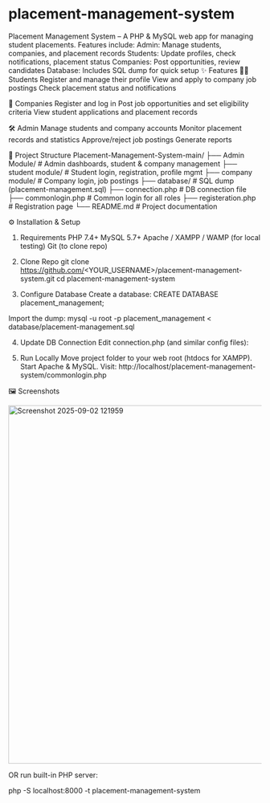 # placement-management-system
Placement Management System – A PHP &amp; MySQL web app for managing student placements. Features include:  Admin: Manage students, companies, and placement records  Students: Update profiles, check notifications, placement status  Companies: Post opportunities, review candidates  Database: Includes SQL dump for quick setup
✨ Features
👨‍🎓 Students
Register and manage their profile
View and apply to company job postings
Check placement status and notifications

🏢 Companies
Register and log in
Post job opportunities and set eligibility criteria
View student applications and placement records

🛠️ Admin
Manage students and company accounts
Monitor placement records and statistics
Approve/reject job postings
Generate reports

📂 Project Structure
Placement-Management-System-main/
├── Admin Module/       # Admin dashboards, student & company management
├── student module/     # Student login, registration, profile mgmt
├── company module/     # Company login, job postings
├── database/           # SQL dump (placement-management.sql)
├── connection.php      # DB connection file
├── commonlogin.php     # Common login for all roles
├── registeration.php   # Registration page
└── README.md           # Project documentation

⚙️ Installation & Setup
1. Requirements
PHP 7.4+
MySQL 5.7+
Apache / XAMPP / WAMP (for local testing)
Git (to clone repo)

2. Clone Repo
git clone https://github.com/<YOUR_USERNAME>/placement-management-system.git
cd placement-management-system

3. Configure Database
Create a database:
CREATE DATABASE placement_management;

Import the dump:
mysql -u root -p placement_management < database/placement-management.sql

4. Update DB Connection
Edit connection.php (and similar config files):
<?php
$db = mysqli_connect('localhost', 'root', '', 'placement_management');
if (!$db) {
    die("Connection failed: " . mysqli_connect_error());
}
?>

5. Run Locally
Move project folder to your web root (htdocs for XAMPP).
Start Apache & MySQL.
Visit:
http://localhost/placement-management-system/commonlogin.php

🖼️ Screenshots

<img width="1007" height="714" alt="Screenshot 2025-09-02 121959" src="https://github.com/user-attachments/assets/249cfe0a-be41-4ad3-b0f4-4e9bd268596e" />





OR run built-in PHP server:

php -S localhost:8000 -t placement-management-system
